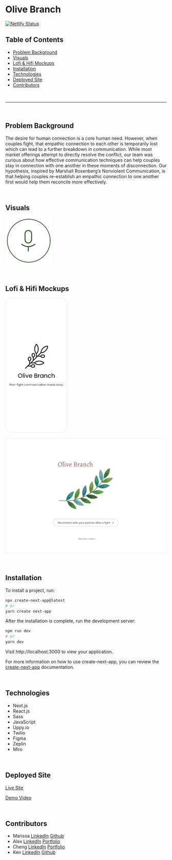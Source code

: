 # Olive Branch
[![Netlify Status](https://api.netlify.com/api/v1/badges/eb52c22e-4af8-4714-88b9-6d8337aa11ee/deploy-status)](https://app.netlify.com/sites/olivebranch/deploys)


## Table of Contents
  * [Problem Background](#Problembackground)
  * [Visuals](#Visuals)
  * [Lofi & Hifi Mockups](#Lofi&HifiMockups)
  * [Installation](#Installation)
  * [Technologies](#Technologies)
  * [Deployed Site](#Deployed-Link)
  * [Contributors](#Contributors)
<p>&nbsp</p>  

---
<p>&nbsp</p>  

## Problem Background
The desire for human connection is a core human need.  However, when couples fight, that empathic connection to each other is temporarily lost which can lead to a further breakdown in communication. While most market offerings attempt to directly resolve the conflict, our team was curious about how effective communication techniques can help couples stay in connection with one another in these moments of disconnection. Our hypothesis, inspired by Marshall Rosenberg’s Nonviolent Communication, is that helping couples re-establish an empathic connection to one another first would help them reconcile more effectively. 

<p>&nbsp</p>  

## Visuals
![visual](public/button_recording.svg)

<p>&nbsp</p> 

## Lofi & Hifi Mockups
![Lofi](public/Lofi.png)

![Hifi](public/hifi.png)

<p>&nbsp</p> 

## Installation
To install a project, run:
```bash
npx create-next-app@latest
# or
yarn create next-app
```

After the installation is complete, run the development server:
```bash
npm run dev
# or
yarn dev
```
Visit http://localhost:3000 to view your application.

For more information on how to use create-next-app, you can review the [create-next-app](https://nextjs.org/docs/api-reference/create-next-app) documentation.
<p>&nbsp</p> 

## Technologies
* Next.js 
* React.js
* Sass
* JavaScript
* Uppy.io
* Twilio
* Figma
* Zeplin
* Miro

<p>&nbsp</p> 

## Deployed Site
[Live Site](https://olivebranch.netlify.app/)

[Demo Video](https://www.joincolab.io/projects/olive-branch)
<p>&nbsp</p> 

## Contributors
* Marissa [LinkedIn](https://www.linkedin.com/in/marissa-o/) [Github](https://github.com/marissao)
* Alex [LinkedIn](https://www.linkedin.com/in/itsalexlee/) [Portfolio](https://itsalexlee.com/product)
* Cheng [LinkedIn](https://www.linkedin.com/in/chengux/) [Portfolio](https://www.chengg.design/)
* Ken [LinkedIn](https://www.linkedin.com/in/kent28808/) [Github](https://github.com/kent28808)






